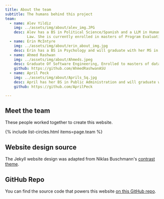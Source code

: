 ```yaml
---
title: About the team
subtitle: The humans behind this project
team:
  - name: Alev Yildiz
    img: ../assets/img/about/alev_img.JPG
    desc: Alev has a BS in Political Science/Spanish and a LLM in Human Rights 
          Law. She is currently enrolled in masters of Program Evaluation and Data           Analytics degree at ASU.
  - name: Erin McIntyre
    img: ../assets/img/about/erin_about_img.jpg
    desc: Erin has a BS in Psychology and will graduate with her MS in Program               Evaluation and Data Analytics December 2021. She is passionate about               research design, musical theatre, and teaching. 
  - name: Ahmed Rashwan
    img: ../assets/img/about/Ahmeds.jpeg
    desc: Graduate Of Software Engineering, Enrolled to masters of data analytics            program at ASU   
    github: https://github.com/AhmedRashwanASU
  - name: April Peck
    img: ../assets/img/about/Aprils_Sq.jpg
    desc: April has her BS in Public Administration and will graduate with her MS      in program Evaluation and Data Analytics in May, 2022.               
    github: https://github.com/AprilPeck

---
```


## Meet the team

These people worked together to create this website.

{% include list-circles.html items=page.team %}

## Website design source

The Jekyll website design was adapted from Niklas Buschmann's [contrast theme](https://github.com/niklasbuschmann/contrast).

## GitHub Repo

You can find the source code that powers this website [on this GitHub repo](https://github.com/R-Class/cpp-528-template).

<!--- CSS for Circles --->

<style>

/* now starting CSS for circles down below */
.list-circles {
  text-align: center;

}

.list-circles-item {
  display: inline-block;
  width: 240px;
  vertical-align: top;
  margin: 0;
  padding: 20px;
}

/* make the background a bit brighter than the current dark gray (#282828) */
.list-circles-item:hover {
  background: #5e5e5e;
}

.list-circles-item .item-img {
  max-width: 200px;
  height: 200px;
  -webkit-border-radius: 50%;
  -moz-border-radius: 50%;
  border-radius: 50%;
  border: 1px solid #777;
}

.list-circles-item .item-desc {
  font-size: 16px;
}

.list-circles-item .item-links {
  margin-top: 5px;
}

.list-circles-item .item-link {
  margin:0 3px;
  color: #FFFFFF;
  text-decoration: none !important;
}

.list-circles-item .item-link:hover {
  color: #000000;
}

</style>

